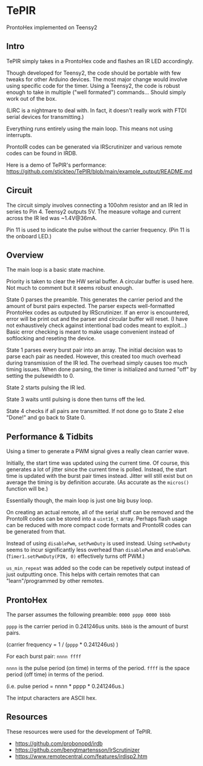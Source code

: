 # TePIR
ProntoHex implemented on Teensy2

## Intro
TePIR simply takes in a ProntoHex code and flashes an IR LED accordingly.

Though developed for Teensy2, the code should be portable with few tweaks for other Arduino devices. The most major change would involve using specific code for the timer. Using a Teensy2, the code is robust enough to take in multiple ("well formated") commands... Should simply work out of the box.

(LIRC is a nightmare to deal with. In fact, it doesn't really work with FTDI serial devices for transmitting.)

Everything runs entirely using the main loop. This means not using interrupts.

ProntoIR codes can be generated via IRScrutinizer and various remote codes can be found in IRDB.

Here is a demo of TePIR's performance: https://github.com/stickteo/TePIR/blob/main/example_output/README.md

## Circuit
The circuit simply involves connecting a 100ohm resistor and an IR led in series to Pin 4. Teensy2 outputs 5V. The measure voltage and current across the IR led was ~1.4V@36mA.

Pin 11 is used to indicate the pulse without the carrier frequency. (Pin 11 is the onboard LED.)

## Overview
The main loop is a basic state machine.

Priority is taken to clear the HW serial buffer. A circular buffer is used here. Not much to comment but it seems robust enough.

State 0 parses the preamble. This generates the carrier period and the amount of burst pairs expected. The parser expects well-formatted ProntoHex codes as outputed by IRScrutinizer. If an error is encountered, error will be print out and the parser and circular buffer will reset. (I have not exhaustively check against intentional bad codes meant to exploit...) Basic error checking is meant to make usage convenient instead of softlocking and reseting the device.

State 1 parses every burst pair into an array. The initial decision was to parse each pair as needed. However, this created too much overhead during transmission of the IR led. The overhead simply causes too much timing issues. When done parsing, the timer is initialized and turned "off" by setting the pulsewidth to 0.

State 2 starts pulsing the IR led.

State 3 waits until pulsing is done then turns off the led.

State 4 checks if all pairs are transmitted. If not done go to State 2 else "Done!" and go back to State 0.

## Performance & Tidbits
Using a timer to generate a PWM signal gives a really clean carrier wave.

Initially, the start time was updated using the current time. Of course, this generates a lot of jitter since the current time is polled. Instead, the start time is updated with the burst pair times instead. Jitter will still exist but on average the timing is by definition accurate. (As accurate as the `micros()` function will be.)

Essentially though, the main loop is just one big busy loop.

On creating an actual remote, all of the serial stuff can be removed and the ProntoIR codes can be stored into a `uint16_t` array. Perhaps flash usage can be reduced with more compact code formats and ProntoIR codes can be generated from that.

Instead of using `disablePwm`, `setPwmDuty` is used instead. Using `setPwmDuty` seems to incur significantly less overhead than `disablePwm` and `enablePwm`. (`Timer1.setPwmDuty(PIN, 0)` effectively turns off PWM.)

`us_min_repeat` was added so the code can be repetively output instead of just outputting once. This helps with certain remotes that can "learn"/programmed by other remotes.

## ProntoHex
The parser assumes the following preamble: `0000 pppp 0000 bbbb`

`pppp` is the carrier period in 0.241246us units. `bbbb` is the amount of burst pairs.

(carrier frequency = 1 / (`pppp` * 0.241246us) )

For each burst pair: `nnnn ffff`

`nnnn` is the pulse period (on time) in terms of the period. `ffff` is the space period (off time) in terms of the period.

(i.e. pulse period = nnnn * pppp * 0.241246us.)

The intput characters are ASCII hex.

## Resources
These resources were used for the development of TePIR.

* https://github.com/probonopd/irdb
* https://github.com/bengtmartensson/IrScrutinizer
* https://www.remotecentral.com/features/irdisp2.htm
